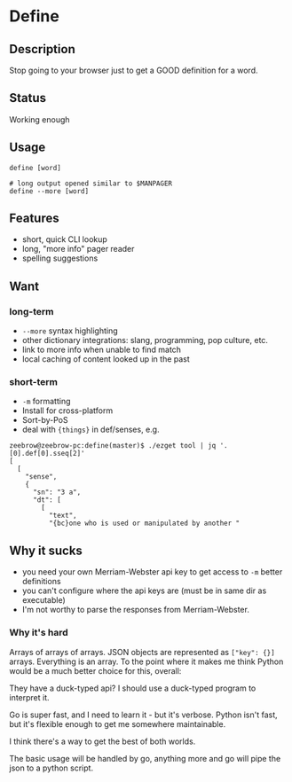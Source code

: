 # Define

## Description

Stop going to your browser just to get a GOOD definition for a word.

## Status

Working enough

## Usage

```
define [word]

# long output opened similar to $MANPAGER
define --more [word]
```

## Features 

* short, quick CLI lookup
* long, "more info" pager reader
* spelling suggestions

## Want

### long-term

* `--more` syntax highlighting
* other dictionary integrations: slang, programming, pop culture, etc.
* link to more info when unable to find match
* local caching of content looked up in the past

### short-term

* `-m` formatting
* Install for cross-platform
* Sort-by-PoS 
* deal with `{things}` in def/senses, e.g.

```
zeebrow@zeebrow-pc:define(master)$ ./ezget tool | jq '.[0].def[0].sseq[2]'
[
  [
    "sense",
    {
      "sn": "3 a",
      "dt": [
        [
          "text",
          "{bc}one who is used or manipulated by another "
```

## Why it sucks

* you need your own Merriam-Webster api key to get access to `-m` better definitions
* you can't configure where the api keys are (must be in same dir as executable)
* I'm not worthy to parse the responses from Merriam-Webster. 

### Why it's hard

Arrays of arrays of arrays. JSON objects are represented as `["key": {}]` arrays. Everything is an array. To the point where it makes me think Python would be a much better choice for this, overall:

They have a duck-typed api? I should use a duck-typed program to interpret it.

Go is super fast, and I need to learn it - but it's verbose. Python isn't fast, but it's flexible enough to get me somewhere maintainable.

I think there's a way to get the best of both worlds.

The basic usage will be handled by go, anything more and go will pipe the json to a python script.


